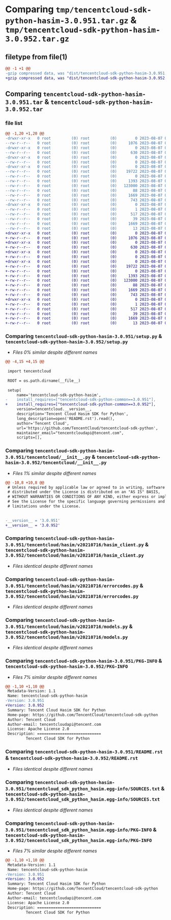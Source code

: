 # Comparing `tmp/tencentcloud-sdk-python-hasim-3.0.951.tar.gz` & `tmp/tencentcloud-sdk-python-hasim-3.0.952.tar.gz`

## filetype from file(1)

```diff
@@ -1 +1 @@
-gzip compressed data, was "dist/tencentcloud-sdk-python-hasim-3.0.951.tar", last modified: Mon Aug  7 00:27:41 2023, max compression
+gzip compressed data, was "dist/tencentcloud-sdk-python-hasim-3.0.952.tar", last modified: Mon Aug  7 08:54:52 2023, max compression
```

## Comparing `tencentcloud-sdk-python-hasim-3.0.951.tar` & `tencentcloud-sdk-python-hasim-3.0.952.tar`

### file list

```diff
@@ -1,20 +1,20 @@
-drwxr-xr-x   0 root         (0) root         (0)        0 2023-08-07 00:27:41.000000 tencentcloud-sdk-python-hasim-3.0.951/
--rw-r--r--   0 root         (0) root         (0)     1076 2023-08-07 00:27:41.000000 tencentcloud-sdk-python-hasim-3.0.951/setup.py
-drwxr-xr-x   0 root         (0) root         (0)        0 2023-08-07 00:27:41.000000 tencentcloud-sdk-python-hasim-3.0.951/tencentcloud/
--rw-r--r--   0 root         (0) root         (0)      630 2023-08-07 00:27:41.000000 tencentcloud-sdk-python-hasim-3.0.951/tencentcloud/__init__.py
-drwxr-xr-x   0 root         (0) root         (0)        0 2023-08-07 00:27:41.000000 tencentcloud-sdk-python-hasim-3.0.951/tencentcloud/hasim/
--rw-r--r--   0 root         (0) root         (0)        0 2023-08-07 00:27:41.000000 tencentcloud-sdk-python-hasim-3.0.951/tencentcloud/hasim/__init__.py
-drwxr-xr-x   0 root         (0) root         (0)        0 2023-08-07 00:27:41.000000 tencentcloud-sdk-python-hasim-3.0.951/tencentcloud/hasim/v20210716/
--rw-r--r--   0 root         (0) root         (0)    19722 2023-08-07 00:27:41.000000 tencentcloud-sdk-python-hasim-3.0.951/tencentcloud/hasim/v20210716/hasim_client.py
--rw-r--r--   0 root         (0) root         (0)        0 2023-08-07 00:27:41.000000 tencentcloud-sdk-python-hasim-3.0.951/tencentcloud/hasim/v20210716/__init__.py
--rw-r--r--   0 root         (0) root         (0)     1393 2023-08-07 00:27:41.000000 tencentcloud-sdk-python-hasim-3.0.951/tencentcloud/hasim/v20210716/errorcodes.py
--rw-r--r--   0 root         (0) root         (0)   123000 2023-08-07 00:27:41.000000 tencentcloud-sdk-python-hasim-3.0.951/tencentcloud/hasim/v20210716/models.py
--rw-r--r--   0 root         (0) root         (0)       88 2023-08-07 00:27:41.000000 tencentcloud-sdk-python-hasim-3.0.951/setup.cfg
--rw-r--r--   0 root         (0) root         (0)     1669 2023-08-07 00:27:41.000000 tencentcloud-sdk-python-hasim-3.0.951/PKG-INFO
--rw-r--r--   0 root         (0) root         (0)      743 2023-08-07 00:27:41.000000 tencentcloud-sdk-python-hasim-3.0.951/README.rst
-drwxr-xr-x   0 root         (0) root         (0)        0 2023-08-07 00:27:41.000000 tencentcloud-sdk-python-hasim-3.0.951/tencentcloud_sdk_python_hasim.egg-info/
--rw-r--r--   0 root         (0) root         (0)        1 2023-08-07 00:27:41.000000 tencentcloud-sdk-python-hasim-3.0.951/tencentcloud_sdk_python_hasim.egg-info/dependency_links.txt
--rw-r--r--   0 root         (0) root         (0)      517 2023-08-07 00:27:41.000000 tencentcloud-sdk-python-hasim-3.0.951/tencentcloud_sdk_python_hasim.egg-info/SOURCES.txt
--rw-r--r--   0 root         (0) root         (0)       39 2023-08-07 00:27:41.000000 tencentcloud-sdk-python-hasim-3.0.951/tencentcloud_sdk_python_hasim.egg-info/requires.txt
--rw-r--r--   0 root         (0) root         (0)     1669 2023-08-07 00:27:41.000000 tencentcloud-sdk-python-hasim-3.0.951/tencentcloud_sdk_python_hasim.egg-info/PKG-INFO
--rw-r--r--   0 root         (0) root         (0)       13 2023-08-07 00:27:41.000000 tencentcloud-sdk-python-hasim-3.0.951/tencentcloud_sdk_python_hasim.egg-info/top_level.txt
+drwxr-xr-x   0 root         (0) root         (0)        0 2023-08-07 08:54:52.000000 tencentcloud-sdk-python-hasim-3.0.952/
+-rw-r--r--   0 root         (0) root         (0)     1076 2023-08-07 08:54:52.000000 tencentcloud-sdk-python-hasim-3.0.952/setup.py
+drwxr-xr-x   0 root         (0) root         (0)        0 2023-08-07 08:54:52.000000 tencentcloud-sdk-python-hasim-3.0.952/tencentcloud/
+-rw-r--r--   0 root         (0) root         (0)      630 2023-08-07 08:54:52.000000 tencentcloud-sdk-python-hasim-3.0.952/tencentcloud/__init__.py
+drwxr-xr-x   0 root         (0) root         (0)        0 2023-08-07 08:54:52.000000 tencentcloud-sdk-python-hasim-3.0.952/tencentcloud/hasim/
+-rw-r--r--   0 root         (0) root         (0)        0 2023-08-07 08:54:52.000000 tencentcloud-sdk-python-hasim-3.0.952/tencentcloud/hasim/__init__.py
+drwxr-xr-x   0 root         (0) root         (0)        0 2023-08-07 08:54:52.000000 tencentcloud-sdk-python-hasim-3.0.952/tencentcloud/hasim/v20210716/
+-rw-r--r--   0 root         (0) root         (0)    19722 2023-08-07 08:54:52.000000 tencentcloud-sdk-python-hasim-3.0.952/tencentcloud/hasim/v20210716/hasim_client.py
+-rw-r--r--   0 root         (0) root         (0)        0 2023-08-07 08:54:52.000000 tencentcloud-sdk-python-hasim-3.0.952/tencentcloud/hasim/v20210716/__init__.py
+-rw-r--r--   0 root         (0) root         (0)     1393 2023-08-07 08:54:52.000000 tencentcloud-sdk-python-hasim-3.0.952/tencentcloud/hasim/v20210716/errorcodes.py
+-rw-r--r--   0 root         (0) root         (0)   123000 2023-08-07 08:54:52.000000 tencentcloud-sdk-python-hasim-3.0.952/tencentcloud/hasim/v20210716/models.py
+-rw-r--r--   0 root         (0) root         (0)       88 2023-08-07 08:54:52.000000 tencentcloud-sdk-python-hasim-3.0.952/setup.cfg
+-rw-r--r--   0 root         (0) root         (0)     1669 2023-08-07 08:54:52.000000 tencentcloud-sdk-python-hasim-3.0.952/PKG-INFO
+-rw-r--r--   0 root         (0) root         (0)      743 2023-08-07 08:54:52.000000 tencentcloud-sdk-python-hasim-3.0.952/README.rst
+drwxr-xr-x   0 root         (0) root         (0)        0 2023-08-07 08:54:52.000000 tencentcloud-sdk-python-hasim-3.0.952/tencentcloud_sdk_python_hasim.egg-info/
+-rw-r--r--   0 root         (0) root         (0)        1 2023-08-07 08:54:52.000000 tencentcloud-sdk-python-hasim-3.0.952/tencentcloud_sdk_python_hasim.egg-info/dependency_links.txt
+-rw-r--r--   0 root         (0) root         (0)      517 2023-08-07 08:54:52.000000 tencentcloud-sdk-python-hasim-3.0.952/tencentcloud_sdk_python_hasim.egg-info/SOURCES.txt
+-rw-r--r--   0 root         (0) root         (0)       39 2023-08-07 08:54:52.000000 tencentcloud-sdk-python-hasim-3.0.952/tencentcloud_sdk_python_hasim.egg-info/requires.txt
+-rw-r--r--   0 root         (0) root         (0)     1669 2023-08-07 08:54:52.000000 tencentcloud-sdk-python-hasim-3.0.952/tencentcloud_sdk_python_hasim.egg-info/PKG-INFO
+-rw-r--r--   0 root         (0) root         (0)       13 2023-08-07 08:54:52.000000 tencentcloud-sdk-python-hasim-3.0.952/tencentcloud_sdk_python_hasim.egg-info/top_level.txt
```

### Comparing `tencentcloud-sdk-python-hasim-3.0.951/setup.py` & `tencentcloud-sdk-python-hasim-3.0.952/setup.py`

 * *Files 0% similar despite different names*

```diff
@@ -4,15 +4,15 @@
 
 import tencentcloud
 
 ROOT = os.path.dirname(__file__)
 
 setup(
     name='tencentcloud-sdk-python-hasim',
-    install_requires=["tencentcloud-sdk-python-common==3.0.951"],
+    install_requires=["tencentcloud-sdk-python-common==3.0.952"],
     version=tencentcloud.__version__,
     description='Tencent Cloud Hasim SDK for Python',
     long_description=open('README.rst').read(),
     author='Tencent Cloud',
     url='https://github.com/TencentCloud/tencentcloud-sdk-python',
     maintainer_email="tencentcloudapi@tencent.com",
     scripts=[],
```

### Comparing `tencentcloud-sdk-python-hasim-3.0.951/tencentcloud/__init__.py` & `tencentcloud-sdk-python-hasim-3.0.952/tencentcloud/__init__.py`

 * *Files 1% similar despite different names*

```diff
@@ -10,8 +10,8 @@
 # Unless required by applicable law or agreed to in writing, software
 # distributed under the License is distributed on an "AS IS" BASIS,
 # WITHOUT WARRANTIES OR CONDITIONS OF ANY KIND, either express or implied.
 # See the License for the specific language governing permissions and
 # limitations under the License.
 
 
-__version__ = '3.0.951'
+__version__ = '3.0.952'
```

### Comparing `tencentcloud-sdk-python-hasim-3.0.951/tencentcloud/hasim/v20210716/hasim_client.py` & `tencentcloud-sdk-python-hasim-3.0.952/tencentcloud/hasim/v20210716/hasim_client.py`

 * *Files identical despite different names*

### Comparing `tencentcloud-sdk-python-hasim-3.0.951/tencentcloud/hasim/v20210716/errorcodes.py` & `tencentcloud-sdk-python-hasim-3.0.952/tencentcloud/hasim/v20210716/errorcodes.py`

 * *Files identical despite different names*

### Comparing `tencentcloud-sdk-python-hasim-3.0.951/tencentcloud/hasim/v20210716/models.py` & `tencentcloud-sdk-python-hasim-3.0.952/tencentcloud/hasim/v20210716/models.py`

 * *Files identical despite different names*

### Comparing `tencentcloud-sdk-python-hasim-3.0.951/PKG-INFO` & `tencentcloud-sdk-python-hasim-3.0.952/PKG-INFO`

 * *Files 7% similar despite different names*

```diff
@@ -1,10 +1,10 @@
 Metadata-Version: 1.1
 Name: tencentcloud-sdk-python-hasim
-Version: 3.0.951
+Version: 3.0.952
 Summary: Tencent Cloud Hasim SDK for Python
 Home-page: https://github.com/TencentCloud/tencentcloud-sdk-python
 Author: Tencent Cloud
 Author-email: tencentcloudapi@tencent.com
 License: Apache License 2.0
 Description: ============================
         Tencent Cloud SDK for Python
```

### Comparing `tencentcloud-sdk-python-hasim-3.0.951/README.rst` & `tencentcloud-sdk-python-hasim-3.0.952/README.rst`

 * *Files identical despite different names*

### Comparing `tencentcloud-sdk-python-hasim-3.0.951/tencentcloud_sdk_python_hasim.egg-info/SOURCES.txt` & `tencentcloud-sdk-python-hasim-3.0.952/tencentcloud_sdk_python_hasim.egg-info/SOURCES.txt`

 * *Files identical despite different names*

### Comparing `tencentcloud-sdk-python-hasim-3.0.951/tencentcloud_sdk_python_hasim.egg-info/PKG-INFO` & `tencentcloud-sdk-python-hasim-3.0.952/tencentcloud_sdk_python_hasim.egg-info/PKG-INFO`

 * *Files 7% similar despite different names*

```diff
@@ -1,10 +1,10 @@
 Metadata-Version: 1.1
 Name: tencentcloud-sdk-python-hasim
-Version: 3.0.951
+Version: 3.0.952
 Summary: Tencent Cloud Hasim SDK for Python
 Home-page: https://github.com/TencentCloud/tencentcloud-sdk-python
 Author: Tencent Cloud
 Author-email: tencentcloudapi@tencent.com
 License: Apache License 2.0
 Description: ============================
         Tencent Cloud SDK for Python
```

